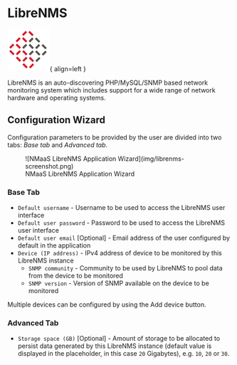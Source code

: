 # LibreNMS

![LibreNMS Logo](img/librenms-logo.png){ align=left }

LibreNMS is an auto-discovering PHP/MySQL/SNMP based network monitoring system which includes support for a wide range of network hardware and operating systems.

## Configuration Wizard

Configuration parameters to be provided by the user are divided into two tabs: *Base tab* and *Advanced tab*.

<!-- ![NMaaS LibreNMS Application Wizard](img/librenms-screenshot.png) -->

<figure markdown>
  ![NMaaS LibreNMS Application Wizard](img/librenms-screenshot.png)
  <figcaption>NMaaS LibreNMS Application Wizard</figcaption>
</figure>

### Base Tab

- `Default username` - Username to be used to access the LibreNMS user interface
- `Default user password` - Password to be used to access the LibreNMS user interface
- `Default user email` [Optional] - Email address of the user configured by default in the application
- `Device (IP address)` - IPv4 address of device to be monitored by this LibreNMS instance 
    - `SNMP community` - Community to be used by LibreNMS to pool data from the device to be monitored
    - `SNMP version` - Version of SNMP available on the device to be monitored

Multiple devices can be configured by using the Add device button.

### Advanced Tab

- `Storage space (GB)` [Optional] - Amount of storage to be allocated to persist data generated by this LibreNMS instance (default value is displayed in the placeholder, in this case `20` Gigabytes), e.g. `10`, `20` or `30`.